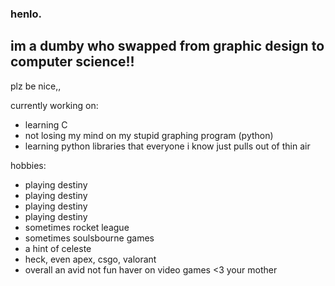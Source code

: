 ### henlo.

## im a dumby who swapped from graphic design to computer science!!

plz be nice,,

currently working on:
- learning C
- not losing my mind on my stupid graphing program (python)
- learning python libraries that everyone i know just pulls out of thin air

hobbies:
- playing destiny
- playing destiny
- playing destiny
- playing destiny
- sometimes rocket league
- sometimes soulsbourne games
- a hint of celeste
- heck, even apex, csgo, valorant
- overall an avid not fun haver on video games <3
 your mother
<!--
**vixicat/vixicat** is a ✨ _special_ ✨ repository because its `README.md` (this file) appears on your GitHub profile.

Here are some ideas to get you started:

- 🔭 I’m currently working on ...
- 🌱 I’m currently learning ...
- 👯 I’m looking to collaborate on ...
- 🤔 I’m looking for help with ...
- 💬 Ask me about ...
- 📫 How to reach me: ...
- 😄 Pronouns: ...
- ⚡ Fun fact: ...
-->
